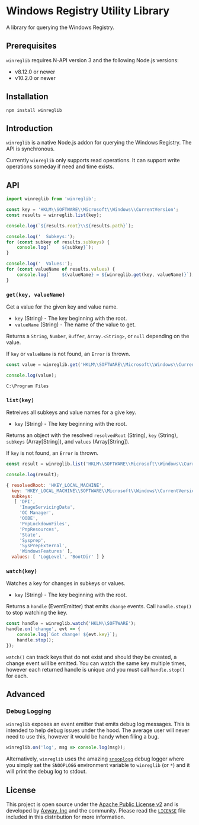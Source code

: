 # Windows Registry Utility Library

A library for querying the Windows Registry.

## Prerequisites

`winreglib` requires N-API version 3 and the following Node.js versions:

* v8.12.0 or newer
* v10.2.0 or newer

## Installation

	npm install winreglib

## Introduction

`winreglib` is a native Node.js addon for querying the Windows Registry. The API is synchronous.

Currently `winreglib` only supports read operations. It can support write operations someday if
need and time exists.

## API

```js
import winreglib from 'winreglib';

const key = 'HKLM\\SOFTWARE\\Microsoft\\Windows\\CurrentVersion';
const results = winreglib.list(key);

console.log(`${results.root}\\${results.path}`);

console.log('  Subkeys:');
for (const subkey of results.subkeys) {
	console.log(`    ${subkey}`);
}

console.log('  Values:');
for (const valueName of results.values) {
	console.log(`    ${valueName} = ${winreglib.get(key, valueName)}`);
}
```

### `get(key, valueName)`

Get a value for the given key and value name.

 * `key` (String) - The key beginning with the root.
 * `valueName` (String) - The name of the value to get.

Returns a `String`, `Number`, `Buffer`, `Array.<String>`, or `null` depending on the value.

If `key` or `valueName` is not found, an `Error` is thrown.

```js
const value = winreglib.get('HKLM\\SOFTWARE\\Microsoft\\Windows\\CurrentVersion', 'ProgramFilesDir');

console.log(value);
```

```
C:\Program Files
```

### `list(key)`

Retreives all subkeys and value names for a give key.

 * `key` (String) - The key beginning with the root.

Returns an object with the resolved `resolvedRoot` (String), `key` (String), `subkeys`
(Array[String]), and `values` (Array[String]).

If `key` is not found, an `Error` is thrown.

```js
const result = winreglib.list('HKLM\\SOFTWARE\\Microsoft\\Windows\\CurrentVersion\\Setup');

console.log(result);
```

```js
{ resolvedRoot: 'HKEY_LOCAL_MACHINE',
  key: 'HKEY_LOCAL_MACHINE\\SOFTWARE\\Microsoft\\Windows\\CurrentVersion\\Setup',
  subkeys:
   [ 'DPI',
     'ImageServicingData',
     'OC Manager',
     'OOBE',
     'PnpLockdownFiles',
     'PnpResources',
     'State',
     'Sysprep',
     'SysPrepExternal',
     'WindowsFeatures' ],
  values: [ 'LogLevel', 'BootDir' ] }
```

### `watch(key)`

Watches a key for changes in subkeys or values.

 * `key` (String) - The key beginning with the root.

Returns a `handle` (EventEmitter) that emits `change` events. Call `handle.stop()` to stop watching
the key.

```js
const handle = winreglib.watch('HKLM\\SOFTWARE');
handle.on('change', evt => {
	console.log(`Got change! ${evt.key}`);
	handle.stop();
});
```

`watch()` can track keys that do not exist and should they be created, a change event will be
emitted. You can watch the same key multiple times, however each returned handle is unique and you
must call `handle.stop()` for each.

## Advanced

### Debug Logging

`winreglib` exposes an event emitter that emits debug log messages. This is intended to help debug
issues under the hood. The average user will never need to use this, however it would be handy when
filing a bug.

```js
winreglib.on('log', msg => console.log(msg));
```

Alternatively, `winreglib` uses the amazing [`snooplogg`][2] debug logger where you simply set the
`SNOOPLOGG` environment variable to `winreglib` (or `*`) and it will print the debug log to stdout.

## License

This project is open source under the [Apache Public License v2][1] and is developed by
[Axway, Inc](http://www.axway.com/) and the community. Please read the [`LICENSE`][1] file included
in this distribution for more information.

[1]: https://github.com/appcelerator/winreglib/blob/master/LICENSE
[2]: https://www.npmjs.com/package/snooplogg

